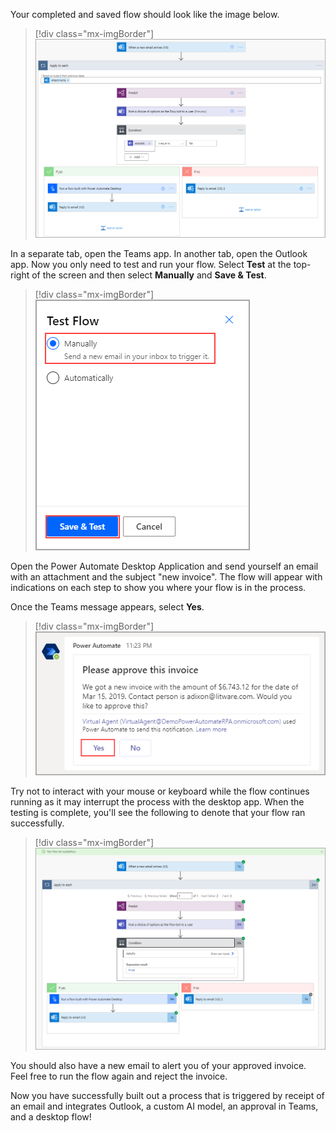 Your completed and saved flow should look like the image below.

> [!div class="mx-imgBorder"]
> [![Screenshot of the completed flow with If yes and If no branches.](../media/17-total-flow.png)](../media/17-total-flow.png#lightbox)

In a separate tab, open the Teams app. In another tab, open the Outlook app. Now you only need to test and run your flow. Select **Test** at the top-right of the screen and then select **Manually** and **Save & Test**.

> [!div class="mx-imgBorder"]
> [![Screenshot of the Test Flow dialog with Manually selected.](../media/18-test-manually.png)](../media/18-test-manually.png#lightbox)

Open the Power Automate Desktop Application and send yourself an email with an attachment and the subject "new invoice". The flow will appear with indications on each step to show you where your flow is in the process.

Once the Teams message appears, select **Yes**.

> [!div class="mx-imgBorder"]
> [![Screenshot of the Please approve this invoice message in Teams.](../media/19-teams-message.png)](../media/19-teams-message.png#lightbox)

Try not to interact with your mouse or keyboard while the flow continues running as it may interrupt the process with the desktop app. When the testing is complete, you'll see the following to denote that your flow ran successfully.

> [!div class="mx-imgBorder"]
> [![Screenshot of the completed flow with the message Your flow ran successfully.](../media/20-success.png)](../media/20-success.png#lightbox)

You should also have a new email to alert you of your approved invoice. Feel free to run the flow again and reject the invoice.

Now you have successfully built out a process that is triggered by receipt of an email and integrates Outlook, a custom AI model, an approval in Teams, and a desktop flow!
